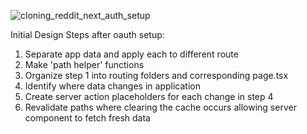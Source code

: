 ![cloning_reddit_next_auth_setup](https://github.com/user-attachments/assets/1d4ffd61-2634-4937-b997-c163a206602e)


Initial Design Steps after oauth setup:

1. Separate app data and apply each to different route
2. Make 'path helper' functions
3. Organize step 1 into routing folders and corresponding page.tsx
4. Identify where data changes in application
5. Create server action placeholders for each change in step 4
6. Revalidate paths where clearing the cache occurs allowing server component to fetch fresh data
